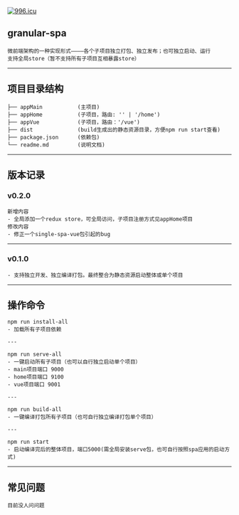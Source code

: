 <a href="https://996.icu"><img src="https://img.shields.io/badge/link-996.icu-red.svg" alt="996.icu" /></a>

## granular-spa
```
微前端架构的一种实现形式————各个子项目独立打包、独立发布；也可独立启动、运行
支持全局store（暂不支持所有子项目互相暴露store）
```
---
## 项目目录结构
```
├── appMain           (主项目)
├── appHome           (子项目，路由: '' | '/home')
├── appVue            (子项目，路由：'/vue')
├── dist              (build生成出的静态资源目录，方便npm run start查看)
├── package.json      (依赖包)
└── readme.md         (说明文档)
```

----
## 版本记录

### v0.2.0
```
新增内容
- 全局添加一个redux store，可全局访问，子项目注册方式见appHome项目
修改内容
- 修正一个single-spa-vue包引起的bug
```
---
### v0.1.0
```
- 支持独立开发、独立编译打包。最终整合为静态资源启动整体或单个项目
```

---
## 操作命令


```
npm run install-all
- 加载所有子项目依赖

---

npm run serve-all
- 一键启动所有子项目（也可以自行独立启动单个项目）
- main项目端口 9000
- home项目端口 9100
- vue项目端口 9001

---

npm run build-all
- 一键编译打包所有子项目（也可自行独立编译打包单个项目）

---

npm run start
- 启动编译完后的整体项目，端口5000(需全局安装serve包，也可自行按照spa应用的启动方式)
```


---
## 常见问题

```
目前没人问问题
```
